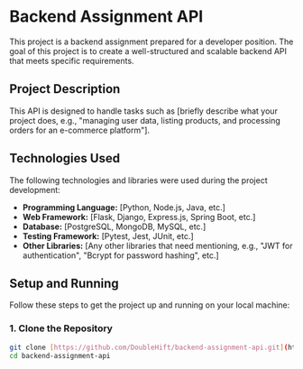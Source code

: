 # Backend Assignment API

This project is a backend assignment prepared for a developer position. The goal of this project is to create a well-structured and scalable backend API that meets specific requirements.

## Project Description

This API is designed to handle tasks such as [briefly describe what your project does, e.g., "managing user data, listing products, and processing orders for an e-commerce platform"].

## Technologies Used

The following technologies and libraries were used during the project development:

* **Programming Language:** [Python, Node.js, Java, etc.]
* **Web Framework:** [Flask, Django, Express.js, Spring Boot, etc.]
* **Database:** [PostgreSQL, MongoDB, MySQL, etc.]
* **Testing Framework:** [Pytest, Jest, JUnit, etc.]
* **Other Libraries:** [Any other libraries that need mentioning, e.g., "JWT for authentication", "Bcrypt for password hashing", etc.]

## Setup and Running

Follow these steps to get the project up and running on your local machine:

### 1. Clone the Repository

```bash
git clone [https://github.com/DoubleHift/backend-assignment-api.git](https://github.com/DoubleHift/backend-assignment-api.git)
cd backend-assignment-api